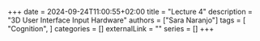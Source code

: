 +++ 
date = 2024-09-24T11:00:55+02:00
title = "Lecture 4"
description = "3D User Interface Input Hardware"
authors = ["Sara Naranjo"]
tags = [
    "Cognition",
    ]
categories = []
externalLink = ""
series = []
+++